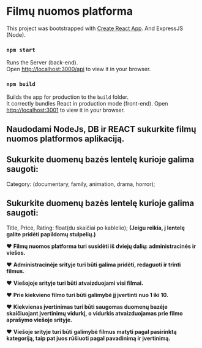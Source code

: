 # Filmų nuomos platforma

This project was bootstrapped with [Create React App](https://github.com/facebook/create-react-app). And ExpressJS (Node).

### `npm start`

Runs the Server (back-end).\
Open [http://localhost:3000/api](http://localhost:3000/api) to view it in your browser.

### `npm build`

Builds the app for production to the `build` folder.\
It correctly bundles React in production mode (front-end).
Open [http://localhost:3001](http://localhost:3001) to view it in your browser.


## Naudodami NodeJs, DB ir REACT sukurkite filmų nuomos platformos aplikaciją.

## Sukurkite duomenų bazės lentelę kurioje galima saugoti:
Category: (documentary, family, animation, drama, horror);

## Sukurkite duomenų bazės lentelę kurioje galima saugoti: 
Title,
Price,
Rating: float(du skaičiai po kablelio);
**(Jeigu reikia, į lentelę galite pridėti papildomų stulpelių.)**

♥ **Filmų nuomos platforma turi susidėti iš dviejų dalių: administracinės ir viešos.**

♥ **Administracinėje srityje turi būti galima pridėti, redaguoti ir trinti filmus.**

♥ **Viešojoje srityje turi būti atvaizduojami visi filmai.**

♥ **Prie kiekvieno filmo turi būti galimybė jį įvertinti nuo 1 iki 10.**

♥ **Kiekvienas įvertinimas turi būti saugomas duomenų bazėje skaičiuojant įvertinimų vidurkį, o vidurkis atvaizduojamas prie filmo aprašymo viešoje srityje.**

♥ **Viešoje srityje turi būti galimybė filmus matyti pagal pasirinktą kategoriją, taip pat juos rūšiuoti pagal pavadinimą ir įvertinimą.**